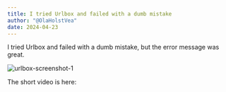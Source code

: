 ```yaml
---
title: I tried Urlbox and failed with a dumb mistake
author: "@OlaHolstVea"
date: 2024-04-23
---
```



I tried Urlbox and failed with a dumb mistake, but the error message was great.

![urlbox-screenshot-1](https://github.com/olavea/olavea/assets/7642493/d9bb746e-8267-4f42-b0c9-97c9eef38ac4)

The short video is here:

[](https://youtube.com/shorts/CxucmKCicX0)